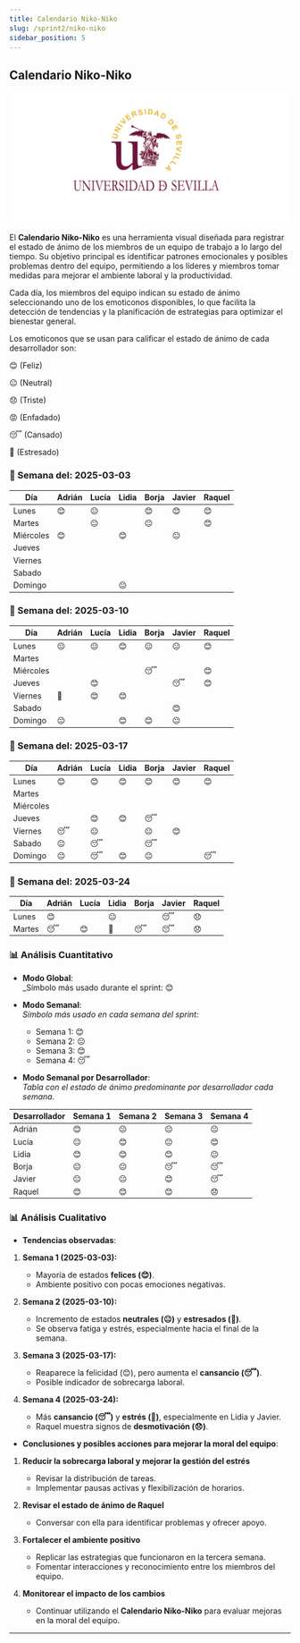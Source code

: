 ```yaml
---
title: Calendario Niko-Niko
slug: /sprint2/niko-niko
sidebar_position: 5
---
```

## Calendario Niko-Niko

![Logo Universidad de Sevilla](./img/banner.jpg)

El **Calendario Niko-Niko** es una herramienta visual diseñada para registrar el estado de ánimo de los miembros de un equipo de trabajo a lo largo del tiempo. Su objetivo principal es identificar patrones emocionales y posibles problemas dentro del equipo, permitiendo a los líderes y miembros tomar medidas para mejorar el ambiente laboral y la productividad.

Cada día, los miembros del equipo indican su estado de ánimo seleccionando uno de los emoticonos disponibles, lo que facilita la detección de tendencias y la planificación de estrategias para optimizar el bienestar general.

Los emoticonos que se usan para calificar el estado de ánimo de cada desarrollador son: 

😊 (Feliz)

😐 (Neutral)

😞 (Triste)

😡 (Enfadado)

😴 (Cansado)

🤯 (Estresado)

### 📅 Semana del: **2025-03-03**

| Día        |  Adrián  |  Lucía  |  Lidia  |  Borja  |  Javier  |  Raquel  |
|------------|----------|---------|---------|---------|----------|----------|
| Lunes      |    😊    |   😐   |        |    😊   |   😊     |    😊    |
| Martes     |          |   😐   |         |     😐   |         |     😊    |
| Miércoles  |    😊    |        |    😊    |        |   😐    |         |
| Jueves     |          |         |         |         |          |          |
| Viernes    |          |         |         |         |          |          |
| Sabado     |          |         |         |         |          |          |
| Domingo    |          |         |     😐    |         |          |          |

### 📅 Semana del: **2025-03-10**

| Día        |  Adrián  |  Lucía  |  Lidia  |  Borja  |  Javier  |  Raquel  |
|------------|----------|---------|---------|---------|----------|----------|
| Lunes      |    😐    |   😐   |   😊   |   😐    |   😐    |     😊     |
| Martes     |          |         |         |         |          |          |
| Miércoles  |          |         |         |    😴   |          |     😊   |
| Jueves     |          |    😊  |          |          |    😴   |     😊     |
| Viernes    |     🤯     |   😊   |   😊    |         |          |          |
| Sabado     |          |         |          |         |     😊    |          |
| Domingo    |     😐     |         |   😊    |    😊   |    😐    |          |

### 📅 Semana del: **2025-03-17**

| Día        |  Adrián  |  Lucía  |  Lidia  |  Borja  |  Javier  |  Raquel  |
|------------|----------|---------|---------|---------|----------|----------|
| Lunes      |    😊    |    😊  |   😊   |    😊   |   😊     |    😊      |
| Martes     |          |         |         |         |          |          |
| Miércoles  |          |         |         |         |          |          |
| Jueves     |          |   😊   |    😊      |     😴  |         |          |
| Viernes    |    😴    |  😐    |          |    😐   |   😊    |          |
| Sabado     |    😐    |    😴   |          |    😴   |         |          |
| Domingo    |    😐     | 😴    |    😊      |    😐       |          |    😴      |

### 📅 Semana del: **2025-03-24**

| Día        | Adrián | Lucía | Lidia | Borja | Javier | Raquel |
|------------|--------|-------|-------|-------|--------|--------|
| Lunes      |   😊   |       |  😐  |       |   😴   |   😞  |
| Martes     |   😴   |  😊  |  🤯  |   😴    |   😴   |   😞  |


### 📊 Análisis Cuantitativo

- **Modo Global**:  
  _Símbolo más usado durante el sprint: 😊

- **Modo Semanal**:  
  _Símbolo más usado en cada semana del sprint:_  
  - Semana 1: 😊
  - Semana 2: 😐
  - Semana 3: 😊
  - Semana 4: 😴

- **Modo Semanal por Desarrollador**:  
  _Tabla con el estado de ánimo predominante por desarrollador cada semana._

| Desarrollador | Semana 1 | Semana 2 | Semana 3 | Semana 4 |
|--------------|----------|----------|----------|----------|
| Adrián    |  😊       | 😐       | 😐       | 😐       |
| Lucía    | 😐       | 😊       | 😐       | 😊       |
|  Lidia    | 😊       | 😊       | 😊       | 😐       |
| Borja    | 😐       | 😐       | 😴       | 😴       |
| Javier    | 😐       | 😐       | 😊       | 😴       |
|  Raquel    | 😊       | 😊       | 😊       | 😞       |

### 📊 Análisis Cualitativo

- **Tendencias observadas**:

1. **Semana 1 (2025-03-03):**
   - Mayoría de estados **felices (😊)**.
   - Ambiente positivo con pocas emociones negativas.

2. **Semana 2 (2025-03-10):**
   - Incremento de estados **neutrales (😐)** y **estresados (🤯)**.
   - Se observa fatiga y estrés, especialmente hacia el final de la semana.

3. **Semana 3 (2025-03-17):**
   - Reaparece la felicidad (😊), pero aumenta el **cansancio (😴)**.
   - Posible indicador de sobrecarga laboral.

4. **Semana 4 (2025-03-24):**
   - Más **cansancio (😴)** y **estrés (🤯)**, especialmente en Lidia y Javier.
   - Raquel muestra signos de **desmotivación (😞)**.

- **Conclusiones y posibles acciones para mejorar la moral del equipo**:  

1. **Reducir la sobrecarga laboral y mejorar la gestión del estrés**  
   - Revisar la distribución de tareas.
   - Implementar pausas activas y flexibilización de horarios.

2. **Revisar el estado de ánimo de Raquel**  
   - Conversar con ella para identificar problemas y ofrecer apoyo.

3. **Fortalecer el ambiente positivo**  
   - Replicar las estrategias que funcionaron en la tercera semana.
   - Fomentar interacciones y reconocimiento entre los miembros del equipo.

4. **Monitorear el impacto de los cambios**  
   - Continuar utilizando el **Calendario Niko-Niko** para evaluar mejoras en la moral del equipo.
---

